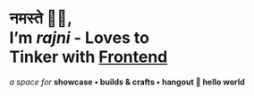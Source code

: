 # **नमस्ते** 🙏🏽,<br> I’m **<i>rajni</i>** - Loves to <br> Tinker with <u>**Frontend**</u>

*a space for* **showcase • builds & crafts • hangout 👀 hello world**
